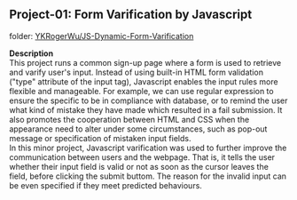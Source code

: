 ## Project-01: Form Varification by Javascript
folder: [YKRogerWu/JS-Dynamic-Form-Varification](https://github.com/YKRogerWu/JS-Dynamic-Form-Varification)

**Description** <br>
This project runs a common sign-up page where a form is used to retrieve and varify user's input. Instead of using built-in HTML form validation ("type" attribute of the input tag), Javascript enables the input rules more flexible and manageable. For example, we can use regular expression to ensure the specific to be in compliance with database, or to remind the user what kind of mistake they have made which resulted in a fail submission. It also promotes the cooperation between HTML and CSS when the appearance need to alter under some circumstances, such as pop-out message or specification of mistaken input fields. <br/>
In this minor project, Javascript varification was used to further improve the communication between users and the webpage. That is, it tells the user whether their input field is valid or not as soon as the cursor leaves the field, before clicking the submit buttom. The reason for the invalid input can be even specified if they meet predicted behaviours.
